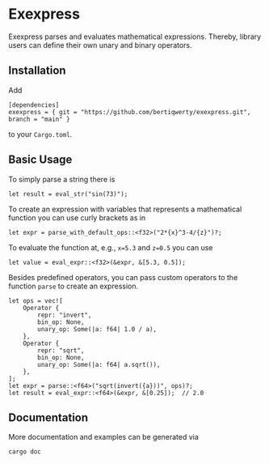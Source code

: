 # Exexpress

Exexpress parses and evaluates mathematical expressions. Thereby, library users can
define their own unary and binary operators.

## Installation

Add
```
[dependencies]
exexpress = { git = "https://github.com/bertiqwerty/exexpress.git", branch = "main" } 
```
to your `Cargo.toml`.

## Basic Usage
To simply parse a string there is
```
let result = eval_str("sin(73)");
```
To create an expression with variables that represents a mathematical function you can
use curly brackets as in
```
let expr = parse_with_default_ops::<f32>("2*{x}^3-4/{z}")?;
```
To evaluate the function at, e.g., `x=5.3` and `z=0.5` you can use
```
let value = eval_expr::<f32>(&expr, &[5.3, 0.5]);
```
Besides predefined operators, you can pass custom operators to the 
function `parse` to create an expression. 
```
let ops = vec![
    Operator {
        repr: "invert",
        bin_op: None,
        unary_op: Some(|a: f64| 1.0 / a),
    },
    Operator {
        repr: "sqrt",
        bin_op: None,
        unary_op: Some(|a: f64| a.sqrt()),
    },
];
let expr = parse::<f64>("sqrt(invert({a}))", ops)?;
let result = eval_expr::<f64>(&expr, &[0.25]);  // 2.0
```

## Documentation
More documentation and examples can be generated via
```
cargo doc
```
